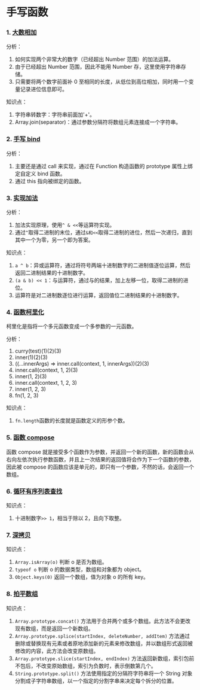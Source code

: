 
<h1>手写函数</h1>

### 1. [大数相加](./bigNumberSum.js)

分析：

1. 如何实现两个非常大的数字（已经超出 Number 范围）的加法运算。
2. 由于已经超出 Number 范围，因此不能用 Number 存，这里使用字符串存储。
3. 只需要将两个数字前面补 0 至相同的长度，从低位到高位相加，同时用一个变量记录进位信息即可。

知识点：

1. 字符串转数字：字符串前面加'+'。
2. Array.join(separator)：通过参数分隔符将数组元素连接成一个字符串。

### 2. [手写 bind](./myBind.js)

分析：

1. 主要还是通过 call 来实现，通过在 Function 构造函数的 prototype 属性上绑定自定义 bind 函数。
2. 通过 this 指向被绑定的函数。

### 3. [实现加法](./twoSum.js)

分析：

1. 加法实现原理，使用`^ & <<`等运算符实现。
2. 通过`^`取得二进制的末位，通过`&和<<`取得二进制的进位，然后一次递归，直到其中一个为零，另一个即为答案。

知识点：

1. `a ^ b`：异或运算符，通过将符号两端十进制数字的二进制值逐位运算，然后返回二进制结果的十进制数字。
2. `(a & b) << 1`：与运算符，通过与的结果，加上左移一位，取得二进制的进位。
3. 运算符是对二进制数逐位进行运算，返回值位二进制结果的十进制数字。

### 4. [函数柯里化](./currying.js)

柯里化是指将一个多元函数变成一个多参数的一元函数。

分析：

1. curry(test)(1)(2)(3)
2. inner(1)(2)(3)
3. ((...innerArgs) => inner.call(context, 1, innerArgs))(2)(3)
4. inner.call(context, 1, 2)(3)
5. inner(1, 2)(3)
6. inner.call(context, 1, 2, 3)
7. inner(1, 2, 3)
8. fn(1, 2, 3)

知识点：

1. `fn.length`函数的长度就是函数定义的形参个数。

### 5. [函数 compose](./compose.js)

函数 compose 就是接受多个函数作为参数，并返回一个新的函数，新的函数会从右向左依次执行参数函数，并且上一次结果的返回值将会作为下一个函数的参数，因此被 compose 的函数应该是单元的，即只有一个参数，不然的话，会返回一个数组。

### 6. [循环有序列表查找](./find.js)

知识点：

1. 十进制数字`>> 1`，相当于除以 2，且向下取整。

### 7. [深拷贝](./deepCopy.js)

知识点：

1. `Array.isArray(o)` 判断 o 是否为数组。
2. `typeof o` 判断 o 的数据类型，数组和对象都为 object。
3. `Object.keys(0)` 返回一个数组，值为对象 o 的所有 key。

### 8. [拍平数组](./flatten.js)

知识点：

1. `Array.prototype.concat()` 方法用于合并两个或多个数组。此方法不会更改现有数组，而是返回一个新数组。
2. `Array.prototype.splice(startIndex, deleteNumber, addItem)` 方法通过删除或替换现有元素或者原地添加新的元素来修改数组，并以数组形式返回被修改的内容，此方法会改变原数组。
3. `Array.prototype.slice(startIndex, endIndex)` 方法返回新数组，索引包前不包后，不改变原始数组，索引为负数时，表示倒数第几个。
4. `String.prototype.split()` 方法使用指定的分隔符字符串将一个 String 对象分割成子字符串数组，以一个指定的分割字串来决定每个拆分的位置。
